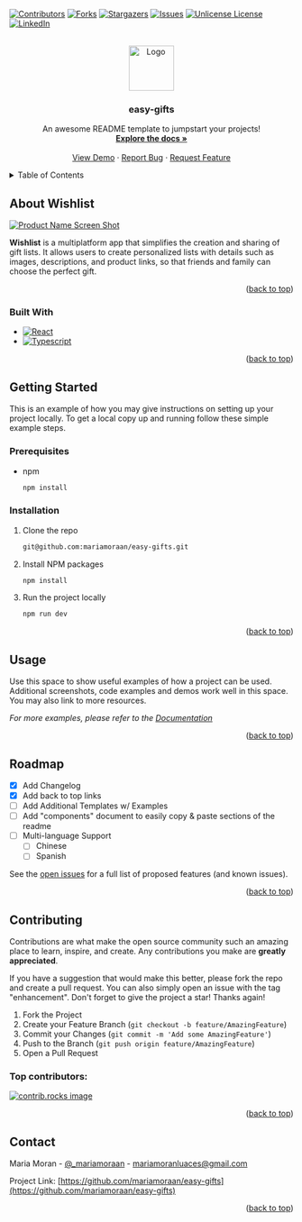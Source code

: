 <a id="readme-top"></a>

[![Contributors][contributors-shield]][contributors-url]
[![Forks][forks-shield]][forks-url]
[![Stargazers][stars-shield]][stars-url]
[![Issues][issues-shield]][issues-url]
[![Unlicense License][license-shield]][license-url]
[![LinkedIn][linkedin-shield]][linkedin-url]

<!-- PROJECT LOGO -->
<br />
<div align="center">
  <a href="https://github.com/mariamoraan/easy-gifts">
    <img src="images/logo.png" alt="Logo" width="80" height="80">
  </a>

  <h3 align="center">easy-gifts</h3>

  <p align="center">
    An awesome README template to jumpstart your projects!
    <br />
    <a href="https://github.com/mariamoraan/easy-gifts"><strong>Explore the docs »</strong></a>
    <br />
    <br />
    <a href="https://github.com/mariamoraan/easy-gifts">View Demo</a>
    ·
    <a href="https://github.com/mariamoraan/easy-gifts/issues/new?labels=bug&template=bug-report---.md">Report Bug</a>
    ·
    <a href="https://github.com/mariamoraan/easy-gifts/issues/new?labels=enhancement&template=feature-request---.md">Request Feature</a>
  </p>
</div>

<!-- TABLE OF CONTENTS -->
<details>
  <summary>Table of Contents</summary>
  <ol>
    <li>
      <a href="#about-the-project">About The Project</a>
      <ul>
        <li><a href="#built-with">Built With</a></li>
      </ul>
    </li>
    <li>
      <a href="#getting-started">Getting Started</a>
      <ul>
        <li><a href="#prerequisites">Prerequisites</a></li>
        <li><a href="#installation">Installation</a></li>
      </ul>
    </li>
    <li><a href="#usage">Usage</a></li>
    <li><a href="#roadmap">Roadmap</a></li>
    <li><a href="#contributing">Contributing</a></li>
    <li><a href="#license">License</a></li>
    <li><a href="#contact">Contact</a></li>
    <li><a href="#acknowledgments">Acknowledgments</a></li>
  </ol>
</details>

<!-- ABOUT THE PROJECT -->

## About Wishlist

[![Product Name Screen Shot][product-screenshot]](https://example.com)

**Wishlist** is a multiplatform app that simplifies the creation and sharing of gift lists. It allows users to create personalized lists with details such as images, descriptions, and product links, so that friends and family can choose the perfect gift.

<p align="right">(<a href="#readme-top">back to top</a>)</p>

### Built With

- [![React][React-img]][React-url]
- [![Typescript][Typescript-img]][Typescript-url]

<p align="right">(<a href="#readme-top">back to top</a>)</p>

<!-- GETTING STARTED -->

## Getting Started

This is an example of how you may give instructions on setting up your project locally.
To get a local copy up and running follow these simple example steps.

### Prerequisites

- npm

  ```sh
  npm install
  ```

### Installation

1. Clone the repo

   ```sh
   git@github.com:mariamoraan/easy-gifts.git
   ```

2. Install NPM packages

   ```sh
   npm install
   ```

3. Run the project locally

   ```sh
   npm run dev
   ```

<p align="right">(<a href="#readme-top">back to top</a>)</p>

<!-- USAGE EXAMPLES -->

## Usage

Use this space to show useful examples of how a project can be used. Additional screenshots, code examples and demos work well in this space. You may also link to more resources.

_For more examples, please refer to the [Documentation](https://example.com)_

<p align="right">(<a href="#readme-top">back to top</a>)</p>

<!-- ROADMAP -->

## Roadmap

- [x] Add Changelog
- [x] Add back to top links
- [ ] Add Additional Templates w/ Examples
- [ ] Add "components" document to easily copy & paste sections of the readme
- [ ] Multi-language Support
  - [ ] Chinese
  - [ ] Spanish

See the [open issues](https://github.com/mariamoraan/easy-gifts/issues) for a full list of proposed features (and known issues).

<p align="right">(<a href="#readme-top">back to top</a>)</p>

<!-- CONTRIBUTING -->

## Contributing

Contributions are what make the open source community such an amazing place to learn, inspire, and create. Any contributions you make are **greatly appreciated**.

If you have a suggestion that would make this better, please fork the repo and create a pull request. You can also simply open an issue with the tag "enhancement".
Don't forget to give the project a star! Thanks again!

1. Fork the Project
2. Create your Feature Branch (`git checkout -b feature/AmazingFeature`)
3. Commit your Changes (`git commit -m 'Add some AmazingFeature'`)
4. Push to the Branch (`git push origin feature/AmazingFeature`)
5. Open a Pull Request

### Top contributors:

<a href="https://github.com/mariamoraan/easy-gifts/graphs/contributors">
  <img src="https://contrib.rocks/image?repo=mariamoraan/easy-gifts" alt="contrib.rocks image" />
</a>

<p align="right">(<a href="#readme-top">back to top</a>)</p>

<!-- CONTACT -->

## Contact

Maria Moran - [@\_mariamoraan](https://x.com/_mariamoraan) - mariamoranluaces@gmail.com

Project Link: [https://github.com/mariamoraan/easy-gifts](https://github.com/mariamoraan/easy-gifts)

<p align="right">(<a href="#readme-top">back to top</a>)</p>

<!-- MARKDOWN LINKS & IMAGES -->
<!-- https://www.markdownguide.org/basic-syntax/#reference-style-links -->

[contributors-shield]: https://img.shields.io/github/contributors/mariamoraan/easy-gifts.svg?style=for-the-badge
[contributors-url]: https://github.com/mariamoraan/easy-gifts/graphs/contributors
[forks-shield]: https://img.shields.io/github/forks/mariamoraan/easy-gifts.svg?style=for-the-badge
[forks-url]: https://github.com/mariamoraan/easy-gifts/network/members
[stars-shield]: https://img.shields.io/github/stars/mariamoraan/easy-gifts.svg?style=for-the-badge
[stars-url]: https://github.com/mariamoraan/easy-gifts/stargazers
[issues-shield]: https://img.shields.io/github/issues/mariamoraan/easy-gifts.svg?style=for-the-badge
[issues-url]: https://github.com/mariamoraan/easy-gifts/issues
[license-shield]: https://img.shields.io/github/license/mariamoraan/easy-gifts.svg?style=for-the-badge
[license-url]: https://github.com/mariamoraan/easy-gifts/blob/main/LICENSE
[linkedin-shield]: https://img.shields.io/badge/-LinkedIn-black.svg?style=for-the-badge&logo=linkedin&colorB=555
[linkedin-url]: https://www.linkedin.com/in/maria-moran-luaces/
[product-screenshot]: images/screenshot.png
[React-img]: https://img.shields.io/badge/react-%2320232a.svg?style=for-the-badge&logo=react&logoColor=%2361DAFB
[React-url]: https://reactjs.org/
[Typescript-url]: https://www.typescriptlang.org/
[Typescript-img]: https://img.shields.io/badge/typescript-%23007ACC.svg?style=for-the-badge&logo=typescript&logoColor=white
